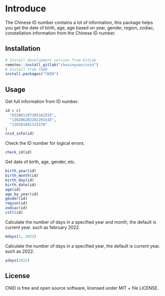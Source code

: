 
<!-- README.md is generated from README.Rmd. Please edit that file -->

# Introduce

The Chinese ID number contains a lot of information, this package helps you get the date of birth, age, age based on year, gender, region, zodiac, constellation information from the Chinese ID number.

## Installation

``` r
# Install development version from GitLab
remotes::install_gitlab("chuxinyuan/cnid")
# Install from CRAN
install.packages("CNID")
```

## Usage

Get full information from ID number.

``` r
id = c(
  "652801197305161555", 
  "130206202202291545",
  "110101841125178"
)
cnid_info(id)
```

Check the ID number for logical errors.

``` r
check_id(id)
```

Get date of birth, age, gender, etc.

``` r
birth_year(id)
birth_month(id)
birth_day(id)
birth_date(id)
age(id)
age_by_year(id)
gender(id)
region(id)
zodiac(id)
cstl(id)
```

Calculate the number of days in a specified year and month, the default is 
current year. such as february 2022.

``` r
mdays(2, 2022)
```

Calculate the number of days in a specified year, the default is current year. 
such as 2022.

``` r
ydays(2022)
```

## License

CNID is free and open source software, licensed under MIT + file LICENSE.
